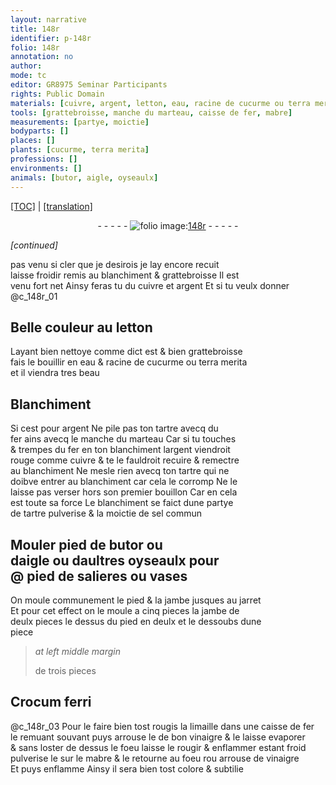 ```yaml
---
layout: narrative
title: 148r
identifier: p-148r
folio: 148r
annotation: no
author:
mode: tc
editor: GR8975 Seminar Participants
rights: Public Domain
materials: [cuivre, argent, letton, eau, racine de cucurme ou terra merita, Blanchiment, tartre, fer, blanchiment, tartre pulverise, sel commun, Crocum ferri, limaille, bon vinaigre, mabre, vinaigre]
tools: [grattebroisse, manche du marteau, caisse de fer, mabre]
measurements: [partye, moictie]
bodyparts: []
places: []
plants: [cucurme, terra merita]
professions: []
environments: []
animals: [butor, aigle, oyseaulx]
---
```


 <p><a href="{{ site.baseurl }}/diplomatic/">[TOC]</a> | <a href="{{ site.baseurl }}/texts/p-148r_tl/" target="_blank">[translation]</a></p><div class="folio" align="center">- - - - - <a href="http://gallica.bnf.fr/ark:/12148/btv1b10500001g/f301.image" target="_blank"><img src="https://cu-mkp.github.io/2017-workshop-edition/assets/photo-icon.png" alt="folio image: " style="display:inline-block; margin-bottom:-3px;"/>148r</a> - - - - - </div>  
 
*[continued]*
  
pas venu si cler que je desirois je lay encore recuit<br/> laisse froidir remis au blanchiment & <span class="tl">grattebroisse</span> Il est<br/> venu fort net Ainsy feras tu du <span class="m">cuivre</span> et <span class="m">argent</span> Et si tu veulx donner @c_148r_01
 
 
  

## Belle couleur au <span class="m">letton</span>

 
Layant bien nettoye co<span class="exp">mm</span>e dict est & bien <span class="tl">grattebroisse</span><br/> fais le bouillir en <span class="m">eau</span> & <span class="m">racine de <span class="pa">cucurme</span> ou <span class="pa">terra merita</span></span><br/> et il viendra tres beau
 
 
  

## <span class="m">Blanchime<span class="exp">n</span>t</span>

 
Si cest pour <span class="m">argent</span> Ne pile pas ton <span class="m">tartre</span> avecq du<br/> <span class="m">fer</span> ains avecq le <span class="tl">manche du marteau</span> Car si tu touches<br/> & trempes du <span class="m">fer</span> en ton <span class="m">blanchiment</span> l<span class="m">argent</span> viendroit<br/> rouge co<span class="exp">mm</span>e <span class="m">cuivre</span> & te le fauldroit recuire & remectre<br/> au <span class="m">blanchiment</span> Ne mesle rien avecq ton <span class="m">tartre</span> qui ne<br/> doibve entrer au <span class="m">blanchiment</span> car cela le corromp Ne le<br/> laisse pas verser hors son premier bouillon Car en cela<br/> est toute sa force Le <span class="m">blanchiment</span> se faict dune <span class="ms">partye</span><br/> de <span class="m">tartre pulverise</span> & la <span class="ms">moictie</span> de <span class="m">sel commun</span>
 
 
  

## Mouler pied de <span class="al">butor</span> ou<br/> d<span class="al">aigle</span> ou daultres <span class="al">oyseaulx</span> pour<br/> @ pied de salieres ou vases

 
On moule communement le pied & la jambe jusques au jarret<br/> Et pour cet effect on le moule a cinq pieces la jambe de<br/> deulx pieces le dessus du pied en deulx et le dessoubs dune<br/> piece
 
> *at left middle margin*
> 
> 
> de trois pieces
 
 
  

## <span class="m">Crocum ferri</span>

 @c_148r_03 
Pour le faire bien tost rougis la <span class="m">limaille</span> dans une <span class="tl">caisse de <span class="m">fer</span></span><br/> le remuant souvant puys arrouse le de <span class="m">bon vinaigre</span> & le laisse evaporer<br/> & sans loster de dessus le foeu laisse le rougir & enflammer esta<span class="exp">n</span>t froid<br/> pulverise le sur le <span class="tl"><span class="m">mabre</span></span> & le retourne au foeu <span class="del">rou</span> arrouse de <span class="m">vinaigre</span><br/> Et puys enflamme Ainsy il sera bien tost colore & subtilie
 
 